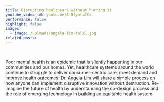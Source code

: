 ```yaml
---
title: Disrupting healthcare without hurting it
youtube_video_id: youtu.be/A-BfyofaICc
performance: false
highlight: false
images:
  - image: /uploads/angela-lim-talk1.jpg
related_posts:
---
```


&nbsp;

Poor mental health is an epidemic that is silently happening in our communities and our homes. Yet, healthcare systems around the world continue to struggle to deliver consumer-centric care, meet demand and improve health outcomes. Dr. Angela Lim will share a simple process on how anyone can implement disruptive innovation without destruction. Re-imagine the future of health by understanding the co-design process and the role of emerging technology in building an equitable health system.